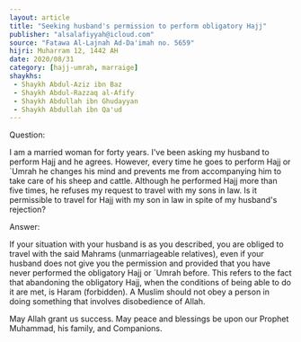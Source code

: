 ```yaml
---
layout: article
title: "Seeking husband's permission to perform obligatory Hajj"
publisher: "alsalafiyyah@icloud.com"
source: "Fatawa Al-Lajnah Ad-Da'imah no. 5659"
hijri: Muharram 12, 1442 AH
date: 2020/08/31
category: [hajj-umrah, marraige]
shaykhs: 
 - Shaykh Abdul-Aziz ibn Baz
 - Shaykh Abdul-Razzaq al-Afify
 - Shaykh Abdullah ibn Ghudayyan
 - Shaykh Abdullah ibn Qa'ud
---
```


Question:

I am a married woman for forty years. I've been asking my husband to perform Hajj and he agrees. However, every time he goes to perform Hajj or `Umrah he changes his mind and prevents me from accompanying him to take care of his sheep and cattle. Although he performed Hajj more than five times, he refuses my request to travel with my sons in law. Is it permissible to travel for Hajj with my son in law in spite of my husband's rejection?

Answer:

If your situation with your husband is as you described, you are obliged to travel with the said Mahrams (unmarriageable relatives), even if your husband does not give you the permission and provided that you have never performed the obligatory Hajj or `Umrah before. This refers to the fact that abandoning the obligatory Hajj, when the conditions of being able to do it are met, is Haram (forbidden). A Muslim should not obey a person in doing something that involves disobedience of Allah.

May Allah grant us success. May peace and blessings be upon our Prophet Muhammad, his family, and Companions.
